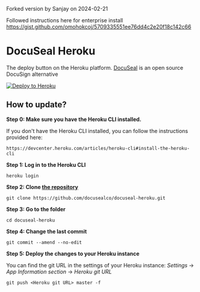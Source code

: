 Forked version by Sanjay on 2024-02-21

Followed instructions here for enterprise install https://gist.github.com/omohokcoj/5709335551ee76dd4c2e20f18c142c66

# DocuSeal Heroku

The deploy button on the Heroku platform. [DocuSeal](https://www.docuseal.co/) is an open source DocuSign alternative

[![Deploy to Heroku](https://www.herokucdn.com/deploy/button.svg)](https://heroku.com/deploy?template=https://github.com/docusealco/docuseal-heroku)

## How to update?

**Step 0: Make sure you have the Heroku CLI installed.**

If you don't have the Heroku CLI installed, you can follow the instructions provided here:

```
https://devcenter.heroku.com/articles/heroku-cli#install-the-heroku-cli
```

**Step 1: Log in to the Heroku CLI**

```
heroku login
```

**Step 2: Clone [the repository](https://github.com/docusealco/docuseal-heroku)**

```
git clone https://github.com/docusealco/docuseal-heroku.git
```

**Step 3: Go to the folder**

```
cd docuseal-heroku
```

**Step 4: Change the last commit**

```
git commit --amend --no-edit
```

**Step 5: Deploy the changes to your Heroku instance**

You can find the git URL in the settings of your Heroku instance: _Settings_ -> _App Information section_ -> _Heroku git URL_

```
git push <Heroku git URL> master -f
```
